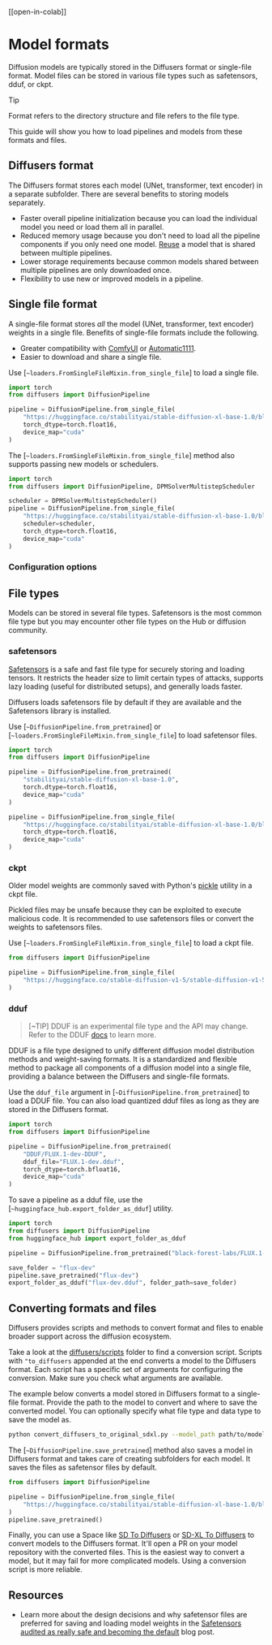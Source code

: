 <!--Copyright 2025 The HuggingFace Team. All rights reserved.

Licensed under the Apache License, Version 2.0 (the "License"); you may not use this file except in compliance with
the License. You may obtain a copy of the License at

http://www.apache.org/licenses/LICENSE-2.0

Unless required by applicable law or agreed to in writing, software distributed under the License is distributed on
an "AS IS" BASIS, WITHOUT WARRANTIES OR CONDITIONS OF ANY KIND, either express or implied. See the License for the
specific language governing permissions and limitations under the License.
-->

[[open-in-colab]]

# Model formats

Diffusion models are typically stored in the Diffusers format or single-file format. Model files can be stored in various file types such as safetensors, dduf, or ckpt.

> [!TIP]
> Format refers to the directory structure and file refers to the file type.

This guide will show you how to load pipelines and models from these formats and files.

## Diffusers format

The Diffusers format stores each model (UNet, transformer, text encoder) in a separate subfolder. There are several benefits to storing models separately.

- Faster overall pipeline initialization because you can load the individual model you need or load them all in parallel.
- Reduced memory usage because you don't need to load all the pipeline components if you only need one model. [Reuse](./loading#reusing-models-in-multiple-pipelines) a model that is shared between multiple pipelines.
- Lower storage requirements because common models shared between multiple pipelines are only downloaded once.
- Flexibility to use new or improved models in a pipeline.

## Single file format

A single-file format stores *all* the model (UNet, transformer, text encoder) weights in a single file. Benefits of single-file formats include the following.

- Greater compatibility with [ComfyUI](https://github.com/comfyanonymous/ComfyUI) or [Automatic1111](https://github.com/AUTOMATIC1111/stable-diffusion-webui).
- Easier to download and share a single file.

Use [`~loaders.FromSingleFileMixin.from_single_file`] to load a single file.

```py
import torch
from diffusers import DiffusionPipeline

pipeline = DiffusionPipeline.from_single_file(
    "https://huggingface.co/stabilityai/stable-diffusion-xl-base-1.0/blob/main/sd_xl_base_1.0.safetensors",
    torch_dtype=torch.float16,
    device_map="cuda"
)
```

The [`~loaders.FromSingleFileMixin.from_single_file`] method also supports passing new models or schedulers.

```py
import torch
from diffusers import DiffusionPipeline, DPMSolverMultistepScheduler

scheduler = DPMSolverMultistepScheduler()
pipeline = DiffusionPipeline.from_single_file(
    "https://huggingface.co/stabilityai/stable-diffusion-xl-base-1.0/blob/main/sd_xl_base_1.0.safetensors",
    scheduler=scheduler,
    torch_dtype=torch.float16,
    device_map="cuda"
)
```

### Configuration options


## File types

Models can be stored in several file types. Safetensors is the most common file type but you may encounter other file types on the Hub or diffusion community.

### safetensors

[Safetensors](https://hf.co/docs/safetensors) is a safe and fast file type for securely storing and loading tensors. It restricts the header size to limit certain types of attacks, supports lazy loading (useful for distributed setups), and generally loads faster.

Diffusers loads safetensors file by default if they are available and the Safetensors library is installed.

Use [`~DiffusionPipeline.from_pretrained`] or [`~loaders.FromSingleFileMixin.from_single_file`] to load safetensor files.

```py
import torch
from diffusers import DiffusionPipeline

pipeline = DiffusionPipeline.from_pretrained(
    "stabilityai/stable-diffusion-xl-base-1.0",
    torch.dtype=torch.float16,
    device_map="cuda"
)

pipeline = DiffusionPipeline.from_single_file(
    "https://huggingface.co/stabilityai/stable-diffusion-xl-base-1.0/blob/main/sd_xl_base_1.0.safetensors",
    torch_dtype=torch.float16,
    device_map="cuda"
)
```

### ckpt

Older model weights are commonly saved with Python's [pickle](https://docs.python.org/3/library/pickle.html) utility in a ckpt file.

Pickled files may be unsafe because they can be exploited to execute malicious code. It is recommended to use safetensors files or convert the weights to safetensors files.

Use [`~loaders.FromSingleFileMixin.from_single_file`] to load a ckpt file.

```py
from diffusers import DiffusionPipeline

pipeline = DiffusionPipeline.from_single_file(
    "https://huggingface.co/stable-diffusion-v1-5/stable-diffusion-v1-5/blob/main/v1-5-pruned.ckpt"
)
```

### dduf

> [~TIP]
> DDUF is an experimental file type and the API may change. Refer to the DDUF [docs](https://huggingface.co/docs/hub/dduf) to learn more.

DDUF is a file type designed to unify different diffusion model distribution methods and weight-saving formats. It is a standardized and flexible method to package all components of a diffusion model into a single file, providing a balance between the Diffusers and single-file formats.

Use the `dduf_file` argument in [`~DiffusionPipeline.from_pretrained`] to load a DDUF file. You can also load quantized dduf files as long as they are stored in the Diffusers format.

```py
import torch
from diffusers import DiffusionPipeline

pipeline = DiffusionPipeline.from_pretrained(
    "DDUF/FLUX.1-dev-DDUF",
    dduf_file="FLUX.1-dev.dduf",
    torch_dtype=torch.bfloat16,
    device_map="cuda"
)
```

To save a pipeline as a dduf file, use the [`~huggingface_hub.export_folder_as_dduf`] utility.

```py
import torch
from diffusers import DiffusionPipeline
from huggingface_hub import export_folder_as_dduf

pipeline = DiffusionPipeline.from_pretrained("black-forest-labs/FLUX.1-dev", torch_dtype=torch.bfloat16)

save_folder = "flux-dev"
pipeline.save_pretrained("flux-dev")
export_folder_as_dduf("flux-dev.dduf", folder_path=save_folder)
```

## Converting formats and files

Diffusers provides scripts and methods to convert format and files to enable broader support across the diffusion ecosystem.

Take a look at the [diffusers/scripts](https://github.com/huggingface/diffusers/tree/main/scripts) folder to find a conversion script. Scripts with `"to_diffusers` appended at the end converts a model to the Diffusers format. Each script has a specific set of arguments for configuring the conversion. Make sure you check what arguments are available.

The example below converts a model stored in Diffusers format to a single-file format. Provide the path to the model to convert and where to save the converted model. You can optionally specify what file type and data type to save the model as.

```bash
python convert_diffusers_to_original_sdxl.py --model_path path/to/model/to/convert --checkpoint_path path/to/save/model/to --use_safetensors
```

The [`~DiffusionPipeline.save_pretrained`] method also saves a model in Diffusers format and takes care of creating subfolders for each model. It saves the files as safetensor files by default.

```py
from diffusers import DiffusionPipeline

pipeline = DiffusionPipeline.from_single_file(
    "https://huggingface.co/stabilityai/stable-diffusion-xl-base-1.0/blob/main/sd_xl_base_1.0.safetensors",
)
pipeline.save_pretrained()
```

Finally, you can use a Space like [SD To Diffusers](https://hf.co/spaces/diffusers/sd-to-diffusers) or [SD-XL To Diffusers](https://hf.co/spaces/diffusers/sdxl-to-diffusers) to convert models to the Diffusers format. It'll open a PR on your model repository with the converted files. This is the easiest way to convert a model, but it may fail for more complicated models. Using a conversion script is more reliable.

## Resources

- Learn more about the design decisions and why safetensor files are preferred for saving and loading model weights in the [Safetensors audited as really safe and becoming the default](https://blog.eleuther.ai/safetensors-security-audit/) blog post.

